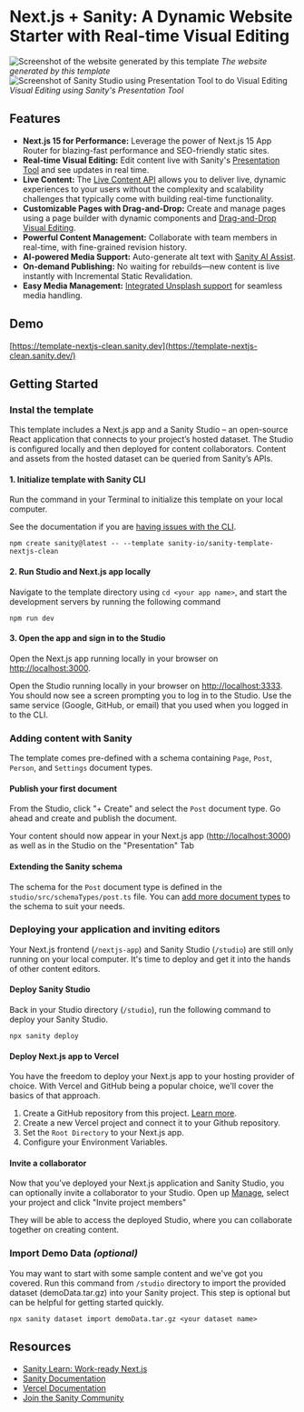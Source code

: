 # Next.js + Sanity: A Dynamic Website Starter with Real-time Visual Editing

![Screenshot of the website generated by this template](https://cdn.sanity.io/images/fkfgfb3d/production/07bf104826cfc59ae0e4774e0b0c49502c907f1a-3248x2112.png?auto=format)
_The website generated by this template_
![Screenshot of Sanity Studio using Presentation Tool to do Visual Editing](https://cdn.sanity.io/images/fkfgfb3d/production/8f626d30c5c41a5d2d75f899645beada2b82826b-3248x2112.png?auto=format)
_Visual Editing using Sanity's Presentation Tool_

## Features

- **Next.js 15 for Performance:** Leverage the power of Next.js 15 App Router for blazing-fast performance and SEO-friendly static sites.
- **Real-time Visual Editing:** Edit content live with Sanity's [Presentation Tool](https://www.sanity.io/docs/presentation) and see updates in real time.
- **Live Content:** The [Live Content API](https://www.sanity.io/live) allows you to deliver live, dynamic experiences to your users without the complexity and scalability challenges that typically come with building real-time functionality.
- **Customizable Pages with Drag-and-Drop:** Create and manage pages using a page builder with dynamic components and [Drag-and-Drop Visual Editing](https://www.sanity.io/visual-editing-for-structured-content).
- **Powerful Content Management:** Collaborate with team members in real-time, with fine-grained revision history.
- **AI-powered Media Support:** Auto-generate alt text with [Sanity AI Assist](https://www.sanity.io/ai-assist).
- **On-demand Publishing:** No waiting for rebuilds—new content is live instantly with Incremental Static Revalidation.
- **Easy Media Management:** [Integrated Unsplash support](https://www.sanity.io/plugins/sanity-plugin-asset-source-unsplash) for seamless media handling.

## Demo

[https://template-nextjs-clean.sanity.dev](https://template-nextjs-clean.sanity.dev/)

## Getting Started

### Instal the template

This template includes a Next.js app and a Sanity Studio – an open-source React application that connects to your project’s hosted dataset. The Studio is configured locally and then deployed for content collaborators. Content and assets from the hosted dataset can be queried from Sanity’s APIs.

#### 1. Initialize template with Sanity CLI

Run the command in your Terminal to initialize this template on your local computer.

See the documentation if you are [having issues with the CLI](https://www.sanity.io/help/cli-errors).

```shell
npm create sanity@latest -- --template sanity-io/sanity-template-nextjs-clean
```

#### 2. Run Studio and Next.js app locally

Navigate to the template directory using `cd <your app name>`, and start the development servers by running the following command

```shell
npm run dev
```

#### 3. Open the app and sign in to the Studio

Open the Next.js app running locally in your browser on [http://localhost:3000](http://localhost:3000).

Open the Studio running locally in your browser on [http://localhost:3333](http://localhost:3333). You should now see a screen prompting you to log in to the Studio. Use the same service (Google, GitHub, or email) that you used when you logged in to the CLI.

### Adding content with Sanity

The template comes pre-defined with a schema containing `Page`, `Post`, `Person`, and `Settings` document types.

#### Publish your first document

From the Studio, click "+ Create" and select the `Post` document type. Go ahead and create and publish the document.

Your content should now appear in your Next.js app ([http://localhost:3000](http://localhost:3000)) as well as in the Studio on the "Presentation" Tab

#### Extending the Sanity schema

The schema for the `Post` document type is defined in the `studio/src/schemaTypes/post.ts` file. You can [add more document types](https://www.sanity.io/docs/schema-types) to the schema to suit your needs.

### Deploying your application and inviting editors

Your Next.js frontend (`/nextjs-app`) and Sanity Studio (`/studio`) are still only running on your local computer. It's time to deploy and get it into the hands of other content editors.

#### Deploy Sanity Studio

Back in your Studio directory (`/studio`), run the following command to deploy your Sanity Studio.

```shell
npx sanity deploy
```

#### Deploy Next.js app to Vercel

You have the freedom to deploy your Next.js app to your hosting provider of choice. With Vercel and GitHub being a popular choice, we'll cover the basics of that approach.

1. Create a GitHub repository from this project. [Learn more](https://docs.github.com/en/migrations/importing-source-code/using-the-command-line-to-import-source-code/adding-locally-hosted-code-to-github).
2. Create a new Vercel project and connect it to your Github repository.
3. Set the `Root Directory` to your Next.js app.
4. Configure your Environment Variables.

#### Invite a collaborator

Now that you’ve deployed your Next.js application and Sanity Studio, you can optionally invite a collaborator to your Studio. Open up [Manage](https://www.sanity.io/manage), select your project and click "Invite project members"

They will be able to access the deployed Studio, where you can collaborate together on creating content.

### Import Demo Data _(optional)_

You may want to start with some sample content and we've got you covered. Run this command from `/studio` directory to import the provided dataset (demoData.tar.gz) into your Sanity project. This step is optional but can be helpful for getting started quickly.

```shell
npx sanity dataset import demoData.tar.gz <your dataset name>
```

## Resources

- [Sanity Learn: Work-ready Next.js](https://www.sanity.io/learn/track/work-ready-next-js)
- [Sanity Documentation](https://www.sanity.io/docs)
- [Vercel Documentation](https://nextjs.org/docs)
- [Join the Sanity Community](https://slack.sanity.io)

[sanity-homepage]: https://www.sanity.io?utm_source=github.com&utm_medium=referral&utm_campaign=nextjs-clean-starter
[presentation]: https://www.sanity.io/docs/presentation
[vercel-deploy]: https://vercel.com/new/clone?repository-url=https%3A%2F%2Fgithub.com%2Fsanity-io%2Fsanity-template-nextjs-clean&project-name=nextjs-sanity-app&repository-name=nextjs-sanity-app&demo-title=Next.js%20%2B%20Sanity%20Starter&demo-description=A%20starter%20template%20for%20using%20Next.js%20with%20Sanity&demo-url=template-nextjs-clean.sanity.build&integration-ids=oac_hb2LITYajhRQ0i4QznmKH7gx&root-directory=nextjs-app
